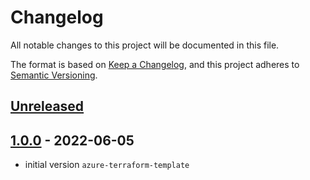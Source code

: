 # Changelog

All notable changes to this project will be documented in this file.

The format is based on [Keep a Changelog](https://keepachangelog.com/en/1.0.0/),
and this project adheres to [Semantic Versioning](https://semver.org/spec/v2.0.0.html).

## [Unreleased]

## [1.0.0] - 2022-06-05

- initial version ```azure-terraform-template```

[Unreleased]: https://github.com/N3tLiX/azure-terraform-template/compare/1.0.0...HEAD

[1.0.0]: https://github.com/N3tLiX/azure-terraform-template/compare/41f5645f8d525704553d9c08139d36e161274c47...1.0.0
